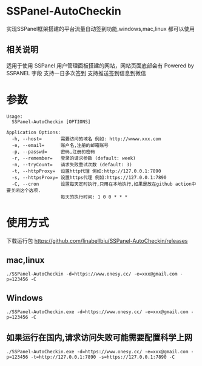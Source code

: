 # SSPanel-AutoCheckin
实现SSPanel框架搭建的平台流量自动签到功能,windows,mac,linux 都可以使用

## 相关说明 
适用于使用 SSPanel 用户管理面板搭建的网站，网站页面底部会有 Powered by SSPANEL 字段
支持一日多次签到
支持推送签到信息到微信


# 参数
```
Usage:
  SSPanel-AutoCheckin [OPTIONS]

Application Options:
  -h, --host=       需要访问的域名 例如: http://wwww.xxx.com
  -e, --email=      账户名,注册的邮箱账号
  -p, --passwd=     密码,注册的密码
  -r, --remember=   登录的请求参数 (default: week)
  -n, --tryCount=   请求失败重试次数 (default: 3)
  -t, --httpProxy=  设置http代理 例如:http://127.0.0.1:7890
  -s, --httpsProxy= 设置https代理 例如:https://127.0.0.1:7890
  -C, --cron        设置每天定时执行,只用在本地执行,如果是放在github action中要关闭这个选项.
                    每天的执行时间: 1 0 0 * * *

```
# 使用方式
下载运行包 https://github.com/linabellbiu/SSPanel-AutoCheckin/releases
## mac,linux

```shell
./SSPanel-AutoCheckin -d=https://www.onesy.cc/ -e=xxx@gmail.com -p=123456 -C
```
## Windows
```shell
./SSPanel-AutoCheckin.exe -d=https://www.onesy.cc/ -e=xxx@gmail.com -p=123456 -C
```

## 如果运行在国内,请求访问失败可能需要配置科学上网
```shell
./SSPanel-AutoCheckin.exe -d=https://www.onesy.cc/ -e=xxx@gmail.com -p=123456 -t=http://127.0.0.1:7890 -s=https://127.0.0.1:7890 -C
```